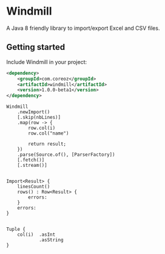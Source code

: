 Windmill
========

A Java 8 friendly library to import/export Excel and CSV files.

Getting started
---------------
Include Windmill in your project:
```xml
<dependency>
    <groupId>com.coreoz</groupId>
    <artifactId>windmill</artifactId>
    <version>1.0.0-beta1</version>
</dependency>
```

```
Windmill
	.newImport()
	[.skip(nbLines)]
	.map(row -> {
		row.col(i)
		row.col("name")
		
		return result;
	})
	.parse(Source.of(), [ParserFactory])
	[.fetch()]
	[.stream()]


Import<Result> {
	linesCount()
	rows() : Row<Result> {
		errors: 
	}
	errors:
}


Tuple {
	col(i)	.asInt
			.asString
}
```

